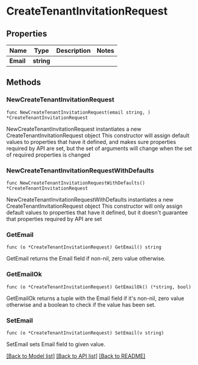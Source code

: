 # CreateTenantInvitationRequest

## Properties

Name | Type | Description | Notes
------------ | ------------- | ------------- | -------------
**Email** | **string** |  | 

## Methods

### NewCreateTenantInvitationRequest

`func NewCreateTenantInvitationRequest(email string, ) *CreateTenantInvitationRequest`

NewCreateTenantInvitationRequest instantiates a new CreateTenantInvitationRequest object
This constructor will assign default values to properties that have it defined,
and makes sure properties required by API are set, but the set of arguments
will change when the set of required properties is changed

### NewCreateTenantInvitationRequestWithDefaults

`func NewCreateTenantInvitationRequestWithDefaults() *CreateTenantInvitationRequest`

NewCreateTenantInvitationRequestWithDefaults instantiates a new CreateTenantInvitationRequest object
This constructor will only assign default values to properties that have it defined,
but it doesn't guarantee that properties required by API are set

### GetEmail

`func (o *CreateTenantInvitationRequest) GetEmail() string`

GetEmail returns the Email field if non-nil, zero value otherwise.

### GetEmailOk

`func (o *CreateTenantInvitationRequest) GetEmailOk() (*string, bool)`

GetEmailOk returns a tuple with the Email field if it's non-nil, zero value otherwise
and a boolean to check if the value has been set.

### SetEmail

`func (o *CreateTenantInvitationRequest) SetEmail(v string)`

SetEmail sets Email field to given value.



[[Back to Model list]](../README.md#documentation-for-models) [[Back to API list]](../README.md#documentation-for-api-endpoints) [[Back to README]](../README.md)


